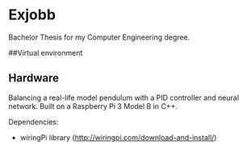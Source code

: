 # Exjobb
Bachelor Thesis for my Computer Engineering degree.

##Virtual environment

## Hardware
Balancing a real-life model pendulum with a PID controller and neural network.
Built on a Raspberry Pi 3 Model B in C++. 

Dependencies:
  - wiringPi library (http://wiringpi.com/download-and-install/)
